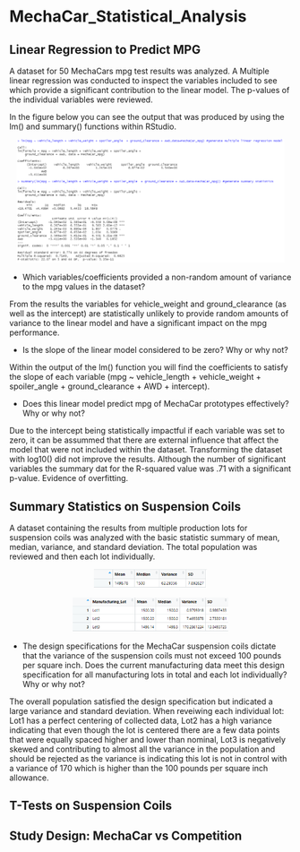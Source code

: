 # MechaCar_Statistical_Analysis

## Linear Regression to Predict MPG

A dataset for 50 MechaCars mpg test results was analyzed. A Multiple linear regression was conducted to inspect the variables included to see which provide a significant contribution to the linear model. The p-values of the individual variables were reviewed.

In the figure below you can see the output that was produced by using the lm() and summary() functions within RStudio. 

<p align="center">  
<img src="https://github.com/mcgibbenyd1/MechaCar_Statistical_Analysis/blob/main/Multiple_Regression_D1.png" width="95%"/>
</p>

- Which variables/coefficients provided a non-random amount of variance to the mpg values in the dataset?

From the results the variables for vehicle_weight and ground_clearance (as well as the intercept) are statistically unlikely to provide random amounts of variance to the linear model and have a significant impact on the mpg performance.  

- Is the slope of the linear model considered to be zero? Why or why not?

Within the output of the lm() function you will find the coefficients to satisfy the slope of each variable (mpg ~ vehicle_length + vehicle_weight + spoiler_angle  + ground_clearance + AWD + intercept). 

- Does this linear model predict mpg of MechaCar prototypes effectively? Why or why not?

Due to the intercept being statistically impactful if each variable was set to zero, it can be assummed that there are external influence that affect the model that were not included within the dataset. Transforming the dataset with log10() did not improve the results. Although the number of significant variables the summary dat for the R-squared value was .71 with a significant p-value. Evidence of overfitting.  

## Summary Statistics on Suspension Coils

A dataset containing the results from multiple production lots for suspension coils was analyzed with the basic statistic summary of  mean, median, variance, and standard deviation. The total population was reviewed and then each lot individually.

<p align="center">  
<img src="https://github.com/mcgibbenyd1/MechaCar_Statistical_Analysis/blob/main/total_summary_table_D2.png" width="40%"/>
</p>

<p align="center">  
<img src="https://github.com/mcgibbenyd1/MechaCar_Statistical_Analysis/blob/main/lot_summary_table_D2.png" width="55%"/>
</p>

- The design specifications for the MechaCar suspension coils dictate that the variance of the suspension coils must not exceed 100 pounds per square inch. Does the current manufacturing data meet this design specification for all manufacturing lots in total and each lot individually? Why or why not?

The overall population satisfied the design specification but indicated a large variance and standard deviation. When reveiwing each individual lot: Lot1 has a perfect centering of collected data, Lot2 has a high variance indicating that even though the lot is centered there are a few data points that were equally spaced higher and lower than nominal, Lot3 is negatively skewed and contributing to almost all the variance in the population and should be rejected as the variance is indicating this lot is not in control with a variance of 170 which is higher than the 100 pounds per square inch allowance. 

## T-Tests on Suspension Coils



## Study Design: MechaCar vs Competition